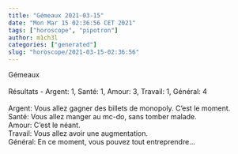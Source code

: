 ```yaml
---
title: "Gémeaux 2021-03-15"
date: "Mon Mar 15 02:36:56 CET 2021"
tags: ["horoscope", "pipotron"]
author: m1ch3l
categories: ["generated"]
slug: "horoscope/2021-03-15-02:36:56"
---
```


Gémeaux<br>
<br>
Résultats - Argent: 1, Santé: 1, Amour: 3, Travail: 1, Général: 4<br>
<br>
Argent:  Vous allez gagner des billets de monopoly. C’est le moment.<br>
Santé:   Vous allez manger au mc-do, sans tomber malade. <br>
Amour:   C’est le néant. <br>
Travail: Vous allez avoir une augmentation. <br>
Général: En ce moment, vous pouvez tout entreprendre...<br>
